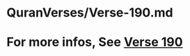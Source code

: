 # QuranVerses/Verse-190.md <br><br>For more infos, See [Verse 190](https://www.quranbookk.com/quran/search?q=190)